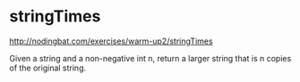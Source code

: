 # stringTimes

http://nodingbat.com/exercises/warm-up2/stringTimes


Given a string and a non-negative int n, return a larger string that is n
copies of the original string.


